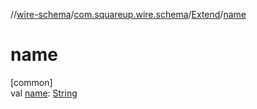 //[wire-schema](../../../index.md)/[com.squareup.wire.schema](../index.md)/[Extend](index.md)/[name](name.md)

# name

[common]\
val [name](name.md): [String](https://kotlinlang.org/api/latest/jvm/stdlib/kotlin/-string/index.html)
